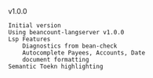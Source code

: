 v1.0.0

    Initial version
    Using beancount-langserver v1.0.0
    Lsp Features
        Diagnostics from bean-check
        Autocomplete Payees, Accounts, Date
        document formatting
    Semantic Toekn highlighting
